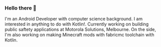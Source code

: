 ### Hello there 👋

I'm an Android Developer with computer science background. I am interested in anything to do with Kotlin!. Currently working on building public saftety applications at Motorola Solutions, Melbourne. On the side, I'm also working on making Minecraft mods with fabricmc toolchain with Kotlin.

